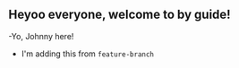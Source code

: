 ## Heyoo everyone, welcome to by guide!

 -Yo, Johnny here! 
- I'm adding this from `feature-branch`